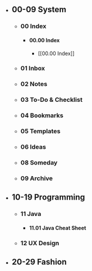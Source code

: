 - ## 00-09 System
	- ### 00 Index
		- #### 00.00 Index
			- [[00.00 Index]]
	- ### 01 Inbox
	- ### 02 Notes
	- ### 03 To-Do & Checklist
	- ### 04 Bookmarks
	- ### 05 Templates
	- ### 06 Ideas
	- ### 08 Someday
	- ### 09 Archive
- ## 10-19 Programming
	- ### 11 Java
		- #### 11.01 Java Cheat Sheet
	- ### 12 UX Design
- ## 20-29 Fashion

